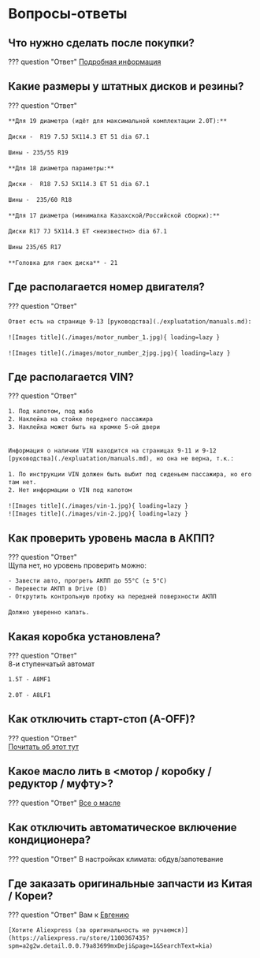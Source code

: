 # Вопросы-ответы


## Что нужно сделать после покупки?

??? question "Ответ"
    [Подробная информация](expluatation/new_car.md)

## Какие размеры у штатных дисков и резины?

??? question "Ответ"
    
    **Для 19 диаметра (идёт для максимальной комплектации 2.0T):**
    
    Диски -  R19 7.5J 5X114.3 ET 51 dia 67.1 
    
    Шины - 235/55 R19

    **Для 18 диаметра параметры:**
    
    Диски -  R18 7.5J 5X114.3 ET 51 dia 67.1

    Шины -  235/60 R18
    
    **Для 17 диаметра (минималка Казахской/Российской сборки):**
    
    Диски R17 7J 5X114.3 ET <неизвестно> dia 67.1 
    
    Шины 235/65 R17

    **Головка для гаек диска** - 21

## Где располагается номер двигателя?

??? question "Ответ"
    
    Ответ есть на странице 9-13 [руководства](./expluatation/manuals.md): 
    
    ![Images title](./images/motor_number_1.jpg){ loading=lazy }

    ![Images title](./images/motor_number_2jpg.jpg){ loading=lazy }

## Где располагается VIN?

??? question "Ответ"    

    1. Под капотом, под жабо
    2. Наклейка на стойке переднего пассажира
    3. Наклейка может быть на кромке 5-ой двери


    Информация о наличии VIN находится на страницах 9-11 и 9-12 [руководства](./expluatation/manuals.md), но она не верна, т.к.:
    
    1. По инструкции VIN должен быть выбит под сиденьем пассажира, но его там нет.
    2. Нет информации о VIN под капотом
   
    ![Images title](./images/vin-1.jpg){ loading=lazy }
    ![Images title](./images/vin-2.jpg){ loading=lazy }

## Как проверить уровень масла в АКПП?

??? question "Ответ"  
    Щупа нет, но уровень проверить можно:

    - Завести авто, прогреть АКПП до 55°C (± 5°C)
    - Перевести АКПП в Drive (D)
    - Открутить контрольную пробку на передней поверхности АКПП
    
    Должно уверенно капать.

## Какая коробка установлена?
??? question "Ответ"  
    8-и ступенчатый автомат

    1.5Т - A8MF1 
    
    2.0T - A8LF1

## Как отключить старт-стоп (A-OFF)?
??? question "Ответ"  
    [Почитать об этот тут](improvement/start-stop-off.md)

## Какое масло лить в <мотор / коробку / редуктор / муфту>?

??? question "Ответ"
    [Все о масле](service/oil.md)

## Как отключить автоматическое включение кондиционера?

??? question "Ответ"
    В настройках климата: обдув/запотевание

## Где заказать оригинальные запчасти из Китая / Кореи?

??? question "Ответ"
    Вам к [Евгению](https://t.me/evgeen55)
    
    [Хотите Aliexpress (за оригинальность не ручаемся)](https://aliexpress.ru/store/1100367435?spm=a2g2w.detail.0.0.79a83699mxDeji&page=1&SearchText=kia)

    